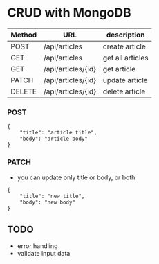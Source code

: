 

# CRUD with MongoDB

Method | URL | description 
-------|---- | ------------
POST      |/api/articles                            | create article
GET       |/api/articles                            | get all articles             
GET       |/api/articles/{id}                       | get article 
PATCH     |/api/articles/{id}                       | update article               
DELETE    |/api/articles/{id}                       | delete article            


### POST 
```
{
    "title": "article title",
    "body": "article body"
}
```

### PATCH
- you can update only title or body, or both
```
{
    "title": "new title",
    "body": "new body"
}
```

## TODO
- error handling
- validate input data